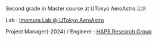<!--
![](http://github-profile-summary-cards.vercel.app/api/cards/profile-details?username=HiroWW&theme=nord_dark)

<p align="left">
<img alt="Hiroaki's GitHub stats" height="165px" src="https://github-readme-stats-orpin-ten-38.vercel.app/api?username=HiroWW&count_private=true&show_icons=true&include_all_commits=true&theme=nord" />
<img alt="Hiroaki's GitHub stats" height="165px" src="https://github-readme-stats-orpin-ten-38.vercel.app/api/top-langs/?username=HiroWW&layout=compact&theme=nord" />
</p>
-->
Second grade in Master course  at UTokyo AeroAstro 🇯🇵

Lab : [Imamura Lab @ UTokyo AeroAstro](http://park.itc.u-tokyo.ac.jp/rinoielab/english/index.html)

Project Manager(-2024) / Engineer :  [HAPS Research Group](https://ut-hapsrg.studio.site)





